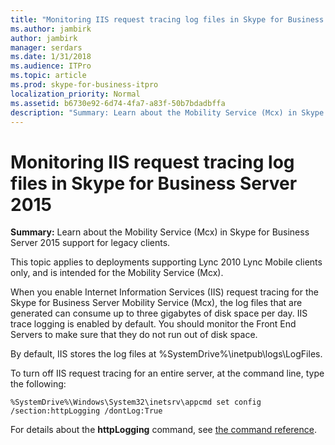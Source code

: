 ```yaml
---
title: "Monitoring IIS request tracing log files in Skype for Business Server 2015"
ms.author: jambirk
author: jambirk
manager: serdars
ms.date: 1/31/2018
ms.audience: ITPro
ms.topic: article
ms.prod: skype-for-business-itpro
localization_priority: Normal
ms.assetid: b6730e92-6d74-4fa7-a83f-50b7bdadbffa
description: "Summary: Learn about the Mobility Service (Mcx) in Skype for Business Server 2015 support for legacy clients."
---
```


# Monitoring IIS request tracing log files in Skype for Business Server 2015
 
**Summary:** Learn about the Mobility Service (Mcx) in Skype for Business Server 2015 support for legacy clients.
  
This topic applies to deployments supporting Lync 2010 Lync Mobile clients only, and is intended for the Mobility Service (Mcx).
  
When you enable Internet Information Services (IIS) request tracing for the Skype for Business Server Mobility Service (Mcx), the log files that are generated can consume up to three gigabytes of disk space per day. IIS trace logging is enabled by default. You should monitor the Front End Servers to make sure that they do not run out of disk space. 
  
By default, IIS stores the log files at %SystemDrive%\inetpub\logs\LogFiles.
  
To turn off IIS request tracing for an entire server, at the command line, type the following:
  
```
%SystemDrive%\Windows\System32\inetsrv\appcmd set config /section:httpLogging /dontLog:True
```

For details about the **httpLogging** command, see [the command reference](https://go.microsoft.com/fwlink/p/?linkId=234927).
  

